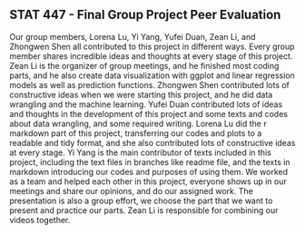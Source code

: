 ## STAT 447 - Final Group Project Peer Evaluation
Our group members, Lorena Lu, Yi Yang, Yufei Duan, Zean Li, and Zhongwen Shen all contributed to this project in different ways. Every group member shares incredible ideas and thoughts at every stage of this project. Zean Li is the organizer of group meetings, and he finished most coding parts, and he also create data visualization with ggplot and linear regression models as well as prediction functions. Zhongwen Shen contributed lots of constructive ideas when we were starting this project, and he did data wrangling and the machine learning. Yufei Duan contributed lots of ideas and thoughts in the development of this project and some texts and codes about data wrangling, and some required writing. Lorena Lu did the r markdown part of this project, transferring our codes and plots to a readable and tidy format, and she also contributed lots of constructive ideas at every stage. Yi Yang is the main contributor of texts included in this project, including the text files in branches like readme file, and the texts in markdown introducing our codes and purposes of using them. We worked as a team and helped each other in this project, everyone shows up in our meetings and share our opinions, and do our assigned work. The presentation is also a group effort, we choose the part that we want to present and practice our parts. Zean Li is responsible for combining our videos together. 
